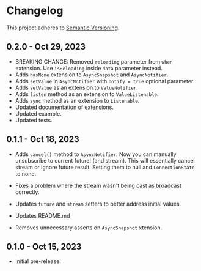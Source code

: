 # Changelog

This project adheres to [Semantic Versioning](https://semver.org/spec/v2.0.0.html).

## 0.2.0 - Oct 29, 2023

- BREAKING CHANGE: Removed `reloading` parameter from `when` extension. Use `isReloading` inside `data` parameter instead.
- Adds `hasNone` extension to `AsyncSnapshot` and `AsyncNotifier`.
- Adds `setValue` in `AsyncNotifier` with `notify = true` optional parameter.
- Adds `setValue` as an extension to `ValueNotifier`.
- Adds `listen` method as an extension to `ValueListenable`.
- Adds `sync` method as an extension to `Listenable`.
- Updated documentation of extensions.
- Updated example.
- Updated tests.

## 0.1.1 - Oct 18, 2023

- Adds `cancel()` method to `AsyncNotifier`:
Now you can manually unsubscribe to current future! (and stream). This will
essentially cancel stream or ignore future result. Setting them to null and
`ConnectionState` to none.

- Fixes a problem where the stream wasn't being cast as broadcast correctly.
- Updates `future` and `stream` setters to better address initial values.
- Updates README.md
- Removes unnecessary asserts on `AsyncSnapshot` xtension.

## 0.1.0 - Oct 15, 2023

- Initial pre-release.
